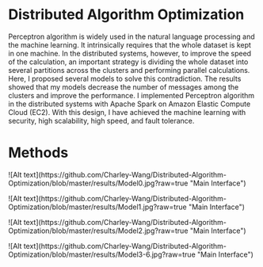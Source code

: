 # Distributed Algorithm Optimization
Perceptron algorithm is widely used in the natural language processing and the
machine learning. It intrinsically requires that the whole dataset is kept in one machine.
In the distributed systems, however, to improve the speed of the calculation, an important
strategy is dividing the whole dataset into several partitions across the clusters and
performing parallel calculations.  Here, I proposed several models to solve this
contradiction. The results showed that my models decrease the number of messages
among the clusters and improve the performance.  I implemented Perceptron algorithm
in the distributed systems with Apache Spark on Amazon Elastic Compute Cloud (EC2).
 With this design, I have achieved the machine learning with security, high scalability,
high speed, and fault tolerance.

# Methods
<p></p>
![Alt text](https://github.com/Charley-Wang/Distributed-Algorithm-Optimization/blob/master/results/Model0.jpg?raw=true "Main Interface")
<p></p>
![Alt text](https://github.com/Charley-Wang/Distributed-Algorithm-Optimization/blob/master/results/Model1.jpg?raw=true "Main Interface")
<p></p>
![Alt text](https://github.com/Charley-Wang/Distributed-Algorithm-Optimization/blob/master/results/Model2.jpg?raw=true "Main Interface")
<p></p>
![Alt text](https://github.com/Charley-Wang/Distributed-Algorithm-Optimization/blob/master/results/Model3-6.jpg?raw=true "Main Interface")
